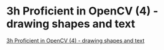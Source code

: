 # 3h Proficient in OpenCV (4) - drawing shapes and text
[3h Proficient in OpenCV (4) - drawing shapes and text](https://aiwithcloud.com/2022/09/15/3h_proficient_in_opencv_4___drawing_shapes_and_text/)